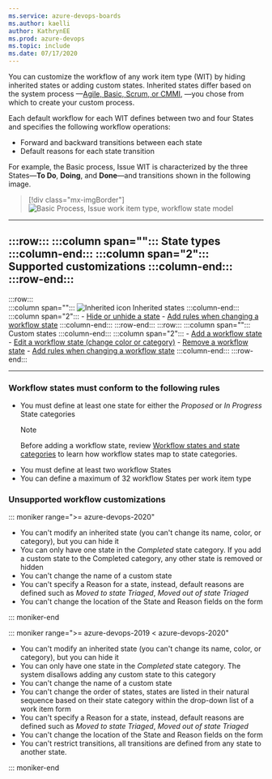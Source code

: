 ```yaml
---
ms.service: azure-devops-boards
ms.author: kaelli
author: KathrynEE
ms.prod: azure-devops
ms.topic: include
ms.date: 07/17/2020
---
```


You can customize the workflow of any work item type (WIT) by hiding inherited states or adding custom states. Inherited states differ based on the system process &mdash;[Agile, Basic, Scrum, or CMMI](../../../boards/work-items/guidance/choose-process.md#workflow-states), &mdash;you chose from which to create your custom process.  

Each default workflow for each WIT defines between two and four States and specifies the following workflow operations: 

- Forward and backward transitions between each state 
- Default reasons for each state transition 

For example, the Basic process, Issue WIT is characterized by the three States&mdash;**To Do**, **Doing**, and **Done**&mdash;and transitions shown in the following image. 
  

> [!div class="mx-imgBorder"]  
> ![Basic Process, Issue work item type, workflow state model](/azure/devops/organizations/settings/work/media/customize-workflow/basic-process-issue-workflow.png)  


---
:::row:::
   :::column span="":::
      **State types**
   :::column-end:::
   :::column span="2":::
      **Supported customizations**
   :::column-end:::
:::row-end:::  
---  
:::row:::  
   :::column span="":::
      ![Inherited icon](/azure/devops/organizations/settings/work/media/process/inherited-icon.png) Inherited states
   :::column-end:::
   :::column span="2":::
      - [Hide or unhide a state](../work/customize-process-workflow.md#hide-state)
      - [Add rules when changing a workflow state](../work/custom-rules.md) 
   :::column-end:::
:::row-end:::
:::row:::
   :::column span="":::
      Custom states
   :::column-end:::
   :::column span="2":::
      - [Add a workflow state](../work/customize-process-workflow.md#add-states)
      - [Edit a workflow state (change color or category)](../work/customize-process-workflow.md#edit-state)
      - [Remove a workflow state](../work/customize-process-workflow.md#remove-state)
      - [Add rules when changing a workflow state](../work/custom-rules.md) 
   :::column-end:::
:::row-end:::

---

### Workflow states must conform to the following rules  

- You must define at least one state for either the *Proposed* or *In Progress* State categories  
	> [!NOTE]    
	> Before adding a workflow state, review [Workflow states and state categories](../../../boards/work-items/workflow-and-state-categories.md) to learn how workflow states map to state categories.  
- You must define at least two workflow States  
- You can define a maximum of 32 workflow States per work item type  

### Unsupported workflow customizations   

::: moniker range=">= azure-devops-2020"

- You can't modify an inherited state (you can't change its name, color, or category), but you can hide it
- You can only have one state in the *Completed* state category. If you add a custom state to the Completed category, any other state is removed or hidden 
- You can't change the name of a custom state 
- You can't specify a Reason for a state, instead, default reasons are defined such as *Moved to state Triaged*, *Moved out of state Triaged* 
- You can't change the location of the State and Reason fields on the form

::: moniker-end


::: moniker range=">= azure-devops-2019 < azure-devops-2020"

- You can't modify an inherited state (you can't change its name, color, or category), but you can hide it
- You can only have one state in the *Completed* state category. The system disallows adding any custom state to this category 
- You can't change the name of a custom state 
- You can't change the order of states, states are listed in their natural sequence based on their state category within the drop-down list of a work item form  
- You can't specify a Reason for a state, instead, default reasons are defined such as *Moved to state Triaged*, *Moved out of state Triaged* 
- You can't change the location of the State and Reason fields on the form
- You can't restrict transitions, all transitions are defined from any state to another state.  

::: moniker-end